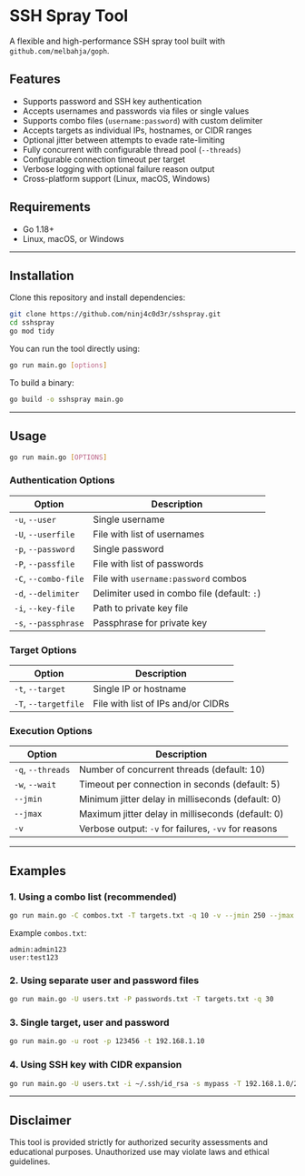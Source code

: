 # SSH Spray Tool

A flexible and high-performance SSH spray tool built with `github.com/melbahja/goph`.

## Features

- Supports password and SSH key authentication
- Accepts usernames and passwords via files or single values
- Supports combo files (`username:password`) with custom delimiter
- Accepts targets as individual IPs, hostnames, or CIDR ranges
- Optional jitter between attempts to evade rate-limiting
- Fully concurrent with configurable thread pool (`--threads`)
- Configurable connection timeout per target
- Verbose logging with optional failure reason output
- Cross-platform support (Linux, macOS, Windows)

## Requirements

- Go 1.18+
- Linux, macOS, or Windows

---

## Installation

Clone this repository and install dependencies:

```bash
git clone https://github.com/ninj4c0d3r/sshspray.git
cd sshspray
go mod tidy
```

You can run the tool directly using:

```bash
go run main.go [options]
```

To build a binary:

```bash
go build -o sshspray main.go
```

---

## Usage

```bash
go run main.go [OPTIONS]
```

### Authentication Options

| Option                   | Description                                       |
|--------------------------|---------------------------------------------------|
| `-u`, `--user`           | Single username                                   |
| `-U`, `--userfile`       | File with list of usernames                       |
| `-p`, `--password`       | Single password                                   |
| `-P`, `--passfile`       | File with list of passwords                       |
| `-C`, `--combo-file`     | File with `username:password` combos              |
| `-d`, `--delimiter`      | Delimiter used in combo file (default: `:`)      |
| `-i`, `--key-file`       | Path to private key file                          |
| `-s`, `--passphrase`     | Passphrase for private key                        |

### Target Options

| Option                   | Description                                       |
|--------------------------|---------------------------------------------------|
| `-t`, `--target`         | Single IP or hostname                             |
| `-T`, `--targetfile`     | File with list of IPs and/or CIDRs                |

### Execution Options

| Option                   | Description                                       |
|--------------------------|---------------------------------------------------|
| `-q`, `--threads`        | Number of concurrent threads (default: 10)       |
| `-w`, `--wait`           | Timeout per connection in seconds (default: 5)   |
| `--jmin`                 | Minimum jitter delay in milliseconds (default: 0)  |
| `--jmax`                 | Maximum jitter delay in milliseconds (default: 0)  |
| `-v`                     | Verbose output: `-v` for failures, `-vv` for reasons |

---

## Examples

### 1. Using a combo list (recommended)

```bash
go run main.go -C combos.txt -T targets.txt -q 10 -v --jmin 250 --jmax 1000
```

Example `combos.txt`:

```
admin:admin123
user:test123
```

### 2. Using separate user and password files

```bash
go run main.go -U users.txt -P passwords.txt -T targets.txt -q 30
```

### 3. Single target, user and password

```bash
go run main.go -u root -p 123456 -t 192.168.1.10
```

### 4. Using SSH key with CIDR expansion

```bash
go run main.go -U users.txt -i ~/.ssh/id_rsa -s mypass -T 192.168.1.0/28
```

---
## Disclaimer

This tool is provided strictly for authorized security assessments and educational purposes. Unauthorized use may violate laws and ethical guidelines.
